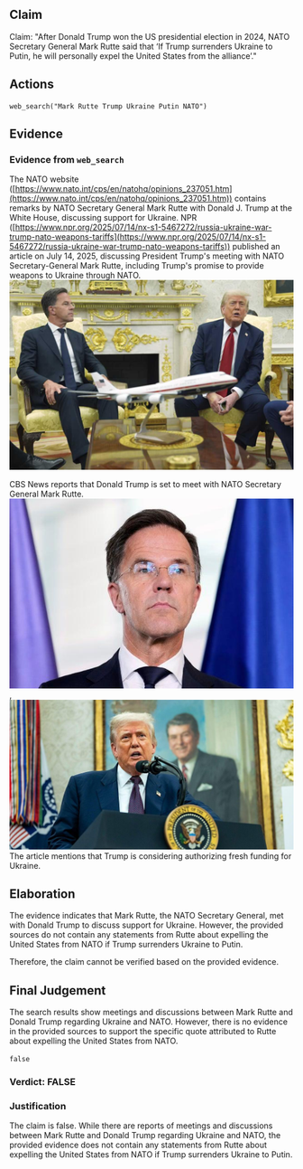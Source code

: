 ## Claim
Claim: "After Donald Trump won the US presidential election in 2024, NATO Secretary General Mark Rutte said that ‘If Trump surrenders Ukraine to Putin, he will personally expel the United States from the alliance’."

## Actions
```
web_search("Mark Rutte Trump Ukraine Putin NATO")
```

## Evidence
### Evidence from `web_search`
The NATO website ([https://www.nato.int/cps/en/natohq/opinions_237051.htm](https://www.nato.int/cps/en/natohq/opinions_237051.htm)) contains remarks by NATO Secretary General Mark Rutte with Donald J. Trump at the White House, discussing support for Ukraine. NPR ([https://www.npr.org/2025/07/14/nx-s1-5467272/russia-ukraine-war-trump-nato-weapons-tariffs](https://www.npr.org/2025/07/14/nx-s1-5467272/russia-ukraine-war-trump-nato-weapons-tariffs)) published an article on July 14, 2025, discussing President Trump's meeting with NATO Secretary-General Mark Rutte, including Trump's promise to provide weapons to Ukraine through NATO. ![image 1883](media/2025-08-07_19-17-1754594256-886526.jpg)

CBS News reports that Donald Trump is set to meet with NATO Secretary General Mark Rutte. ![image 1889](media/2025-08-07_19-17-1754594277-341658.jpg), ![image 1893](media/2025-08-07_19-17-1754594279-939374.jpg) The article mentions that Trump is considering authorizing fresh funding for Ukraine.


## Elaboration
The evidence indicates that Mark Rutte, the NATO Secretary General, met with Donald Trump to discuss support for Ukraine. However, the provided sources do not contain any statements from Rutte about expelling the United States from NATO if Trump surrenders Ukraine to Putin.

Therefore, the claim cannot be verified based on the provided evidence.


## Final Judgement
The search results show meetings and discussions between Mark Rutte and Donald Trump regarding Ukraine and NATO. However, there is no evidence in the provided sources to support the specific quote attributed to Rutte about expelling the United States from NATO.

`false`


### Verdict: FALSE

### Justification
The claim is false. While there are reports of meetings and discussions between Mark Rutte and Donald Trump regarding Ukraine and NATO, the provided evidence does not contain any statements from Rutte about expelling the United States from NATO if Trump surrenders Ukraine to Putin.

